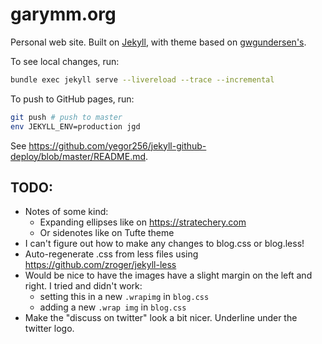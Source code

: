# garymm.org

Personal web site. Built on [Jekyll](https://jekyllrb.com/), with theme based on
[gwgundersen's](http://gregorygundersen.com/blog/2020/06/21/blog-theme).

To see local changes, run:

```sh
bundle exec jekyll serve --livereload --trace --incremental
```

To push to GitHub pages, run:

```sh
git push # push to master
env JEKYLL_ENV=production jgd
```

See <https://github.com/yegor256/jekyll-github-deploy/blob/master/README.md>.

## TODO:


* Notes of some kind:
    * Expanding ellipses like on <https://stratechery.com>
    * Or sidenotes like on Tufte theme
* I can't figure out how to make any changes to blog.css or blog.less!
* Auto-regenerate .css from less files using <https://github.com/zroger/jekyll-less>
* Would be nice to have the images have a slight margin on the left and right.
  I tried and didn't work:
    * setting this in a new `.wrapimg` in `blog.css`
    * adding a new `.wrap img` in `blog.css`
* Make the "discuss on twitter" look a bit nicer. Underline under the twitter logo.
